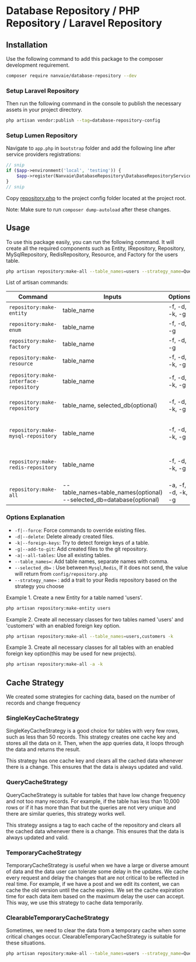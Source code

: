 # Database Repository / PHP Repository / Laravel Repository

## Installation
Use the following command to add this package to the composer development requirement.
```bash
composer require nanvaie/database-repository --dev 
```

### Setup Laravel Repository
Then run the following command in the console to publish the necessary assets in your project directory. 
```bash
php artisan vendor:publish --tag=database-repository-config
```

### Setup Lumen Repository
Navigate to `app.php` in `bootstrap` folder and add the following line after service providers registrations:
```php
// snip
if ($app->environment('local', 'testing')) {
    $app->register(Nanvaie\DatabaseRepository\DatabaseRepositoryServiceProvider::class);
}
// snip
```
Copy [repository.php](config/repository.php) to the project config folder located at the project root.

Note: Make sure to run `composer dump-autoload` after these changes.

## Usage
To use this package easily, you can run the following command. It will create all the required components such as Entity, IRepository, Repository, MySqlRepository, RedisRepository, Resource, and Factory for the users table.
```bash
php artisan repository:make-all --table_names=users --strategy_name=QueryCacheStrategy
```
List of artisan commands:

| Command                                | Inputs                                                                    | Options            | Description                       |
|----------------------------------------|---------------------------------------------------------------------------|--------------------|-----------------------------------|
| `repository:make-entity`               | table_name                                                                | -f, -d, -k, -g     | Create new Entity                 |
| `repository:make-enum`                 | table_name                                                                | -f, -d, -g         | Create new Enum                   |
| `repository:make-factory`              | table_name                                                                | -f, -d, -g         | Create new Factory                |
| `repository:make-resource`             | table_name                                                                | -f, -d, -k, -g     | Create new Resource               |
| `repository:make-interface-repository` | table_name                                                                | -f, -d, -k, -g     | Create new Repository Interface   |
| `repository:make-repository`           | table_name, selected_db(optional)                                         | -f, -d, -k, -g     | Create new Base Repository        |
| `repository:make-mysql-repository`     | table_name                                                                | -f, -d, -k, -g     | Create new MySql Repository class |
| `repository:make-redis-repository`     | table_name                                                                | -f, -d, -k, -g     | Create new Redis Repository class |
| `repository:make-all`                  | --table_names=table_names(optional) <br/>--selected_db=database(optional) | -a, -f, -d, -k, -g | Run all of the above commands     |


### Options Explanation
- `-f|--force`: Force commands to override existing files.
- `-d|--delete`: Delete already created files.
- `-k|--foreign-keys`: Try to detect foreign keys of a table.
- `-g|--add-to-git`: Add created files to the git repository.
- `-a|--all-tables`: Use all existing tables.
- `--table_names=`: Add table names, separate names with comma.
- `--selected_db=` : Use between `Mysql`,`Redis`, If it does not send, the value will return from `config/repository.php`
- `--strategy_name=` : add a trait to your Redis repository based on the strategy you choose

Example 1. Create a new Entity for a table named 'users'.
```bash
php artisan repository:make-entity users
```

Example 2. Create all necessary classes for two tables named 'users' and 'customers' with an enabled foreign key option.
```bash
php artisan repository:make-all --table_names=users,customers -k
```

Example 3. Create all necessary classes for all tables with an enabled foreign key option(this may be used for new projects).
```bash
php artisan repository:make-all -a -k
```

## Cache Strategy
We created some strategies for caching data, based on the number of records and change frequency

### SingleKeyCacheStrategy
SingleKeyCacheStrategy is a good choice for tables with very few rows, such as less than 50 records. This strategy creates one cache key and stores all the data on it. Then, when the app queries data, it loops through the data and returns the result.

This strategy has one cache key and clears all the cached data whenever there is a change. This ensures that the data is always updated and valid.

### QueryCacheStrategy
QueryCacheStrategy is suitable for tables that have low change frequency and not too many records. For example, if the table has less than 10,000 rows or if it has more than that but the queries are not very unique and there are similar queries, this strategy works well.

This strategy assigns a tag to each cache of the repository and clears all the cached data whenever there is a change. This ensures that the data is always updated and valid.

### TemporaryCacheStrategy
TemporaryCacheStrategy is useful when we have a large or diverse amount of data and the data user can tolerate some delay in the updates. We cache every request and delay the changes that are not critical to be reflected in real time. For example, if we have a post and we edit its content, we can cache the old version until the cache expires. We set the cache expiration time for each data item based on the maximum delay the user can accept. This way, we use this strategy to cache data temporarily.

### ClearableTemporaryCacheStrategy
Sometimes, we need to clear the data from a temporary cache when some critical changes occur. ClearableTemporaryCacheStrategy is suitable for these situations.

```bash
php artisan repository:make-all --table_names=users --strategy_name=QueryCacheStrategy
```
